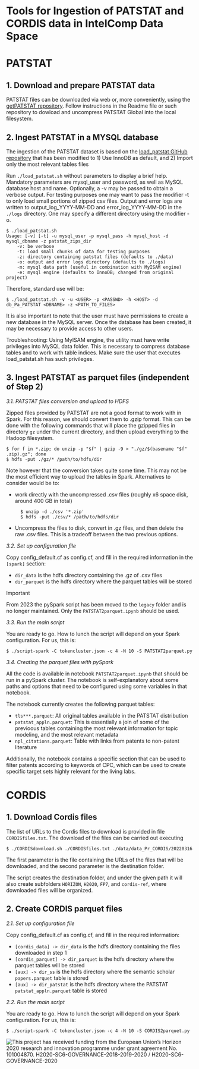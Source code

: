# Tools for Ingestion of PATSTAT and CORDIS data in IntelComp Data Space

# **PATSTAT**

## **1. Download and prepare PATSTAT data**

PATSTAT files can be downloaded via web or, more conveniently, using the [getPATSTAT repository](https://github.com/IntelCompH2020/getPATSTAT). Follow instructions in the Readme file or such repository to dowload and uncompress PATSTAT Global into the local filesystem.

## **2. Ingest PATSTAT in a MYSQL database**

The ingestion of the PATSTAT dataset is based on the [load_patstat GitHub repository](https://github.com/simonemainardi/load_patstat) that has been modified to 1) Use InnoDB as default, and 2) Import only the most relevant tables files

Run `./load_patstat.sh` without parameters to display a brief help. Mandatory parameters are mysql_user and password, as well as MySQL database host and name. Optionally, a -v may be passed to obtain a verbose output. For testing purposes one may want to pass the modifier -t to only load small portions of zipped csv files. Output and error logs are written to output_log_YYYY-MM-DD and error_log_YYYY-MM-DD in the `./logs` directory. One may specify a different directory using the modifier -o.

    $ ./load_patstat.sh
    Usage: [-v] [-t] -u mysql_user -p mysql_pass -h mysql_host -d mysql_dbname -z patstat_zips_dir
        -v: be verbose
        -t: load small chunks of data for testing purposes
        -z: directory containing patstat files (defaults to ./data)
        -o: output and error logs directory (defaults to ./logs)
        -m: mysql data path (useful in combination with MyISAM engine)
        -e: mysql engine (defaults to InnoDB; changed from original project)

Therefore, standard use will be:

    $ ./load_patstat.sh -v -u <USER> -p <PASSWD> -h <HOST> -d db_Pa_PATSTAT <DBNAME> -z <PATH_TO_FILES> 
    
It is also important to note that the user must have permissions to create a new database in the MySQL server. Once the database has been created, it may be necessary to provide access to other users.

Troubleshooting: Using MyISAM engine, the utility must have write privileges into MySQL data folder. This is necessary to compress database tables and to work with table indices. Make sure the user that executes load_patstat.sh has such privileges.

## **3. Ingest PATSTAT as parquet files (independent of Step 2)**

*3.1. PATSTAT files conversion and upload to HDFS*

Zipped files provided by PATSTAT are not a good format to work with in Spark. For this reason, we should convert them to .gzip format. This can be done with the following commands that will place the gzipped files in directory `gz` under the current directory, and then upload everything to the Hadoop filesystem.

    $ for f in *.zip; do unzip -p "$f" | gzip -9 > "./gz/$(basename "$f" .zip).gz"; done
    $ hdfs -put ./gz/* /path/to/hdfs/dir

Note however that the conversion takes quite some time. This may not be the most efficient way to upload the tables in Spark. Alternatives to consider would be to:

- work directly with the uncompressed .csv files (roughly x6 space disk, around 400 GB in total) 

        $ unzip -d ./csv '*.zip'
        $ hdfs -put ./csv/* /path/to/hdfs/dir

- Uncompress the files to disk, convert in .gz files, and then delete the raw .csv files. This is a tradeoff between the two previous options.

*3.2. Set up configuration file*

Copy config_default.cf as config.cf, and fill in the required information in the `[spark]` section:

- `dir_data` is the hdfs directory containing the .gz of .csv files
- `dir_parquet` is the hdfs directory where the parquet tables will be stored

> [!IMPORTANT]
> From 2023 the pySpark script has been moved to the `legacy` folder and is no longer maintained. Only the `PATSTAT2parquet.ipynb` should be used.

*3.3. Run the main script* 

You are ready to go. How to lunch the script will depend on your Spark configuration. For us, this is:

    $ ./script-spark -C tokencluster.json -c 4 -N 10 -S PATSTAT2parquet.py

*3.4. Creating the parquet files with pySpark* 

All the code is available in notebook `PATSTAT2parquet.ipynb` that should be run in a pySpark cluster. The notebook is self-explanatory about some paths and options that need to be configured using some variables in that notebook.

The notebook currently creates the following parquet tables:

- `tls***.parquet`: All original tables available in the PATSTAT distribution
- `patstat_appln.parquet`: This is essentially a join of some of the previoous tables containing the most relevant information for topic modeling, and the most relevant metadata
- `npl_citations.parquet`: Table with links from patents to non-patent literature

Additionally, the notebook contains a specific section that can be used to filter patents according to keywords of CPC, which can be used to create specific target sets highly relevant for the living labs.

# **CORDIS**

## **1. Download Cordis files**

The list of URLs to the Cordis files to download is provided in file `CORDISfiles.txt`. The download of the files can be carried out executing

```$ ./CORDISdownload.sh ./CORDISfiles.txt ./data/data_Pr_CORDIS/20220316```

The first parameter is the file containing the URLs of the files that will be downloaded, and the second parameter is the destination folder.

The script creates the destination folder, and under the given path it will also create subfolders `HORIZON`, `H2020`, `FP7`, and `cordis-ref`, where downloaded files will be organized.

## **2. Create CORDIS parquet files**

*2.1. Set up configuration file*

Copy config_default.cf as config.cf, and fill in the required information:

- `[cordis_data] -> dir_data` is the hdfs directory containing the files downloaded in step 1
- `[cordis_parquet] -> dir_parquet` is the hdfs directory where the parquet tables will be stored
- `[aux] -> dir_ss` is the hdfs directory where the semantic scholar `papers.parquet` table is stored
- `[aux] -> dir_patstat` is the hdfs directory where the PATSTAT `patstat_appln.parquet` table is stored

*2.2. Run the main script*

You are ready to go. How to lunch the script will depend on your Spark configuration. For us, this is:

    $ ./script-spark -C tokencluster.json -c 4 -N 10 -S CORDIS2parquet.py

![This project has received funding from the European Union’s Horizon 2020 research and innovation programme under grant agreement No. 101004870. H2020-SC6-GOVERNANCE-2018-2019-2020 / H2020-SC6-GOVERNANCE-2020](https://github.com/IntelCompH2020/.github/blob/main/profile/banner.png)
